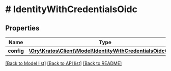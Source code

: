 # # IdentityWithCredentialsOidc

## Properties

Name | Type | Description | Notes
------------ | ------------- | ------------- | -------------
**config** | [**\Ory\Kratos\Client\Model\IdentityWithCredentialsOidcConfig**](IdentityWithCredentialsOidcConfig.md) |  | [optional]

[[Back to Model list]](../../README.md#models) [[Back to API list]](../../README.md#endpoints) [[Back to README]](../../README.md)
